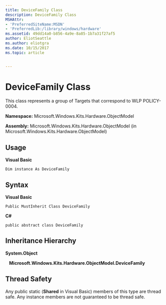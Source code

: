 ```yaml
---
title: DeviceFamily Class
description: DeviceFamily Class
MSHAttr:
- 'PreferredSiteName:MSDN'
- 'PreferredLib:/library/windows/hardware'
ms.assetid: 49dd14a0-b856-4a9e-8a85-1b7a31f27af5
author: EliotSeattle
ms.author: eliotgra
ms.date: 10/15/2017
ms.topic: article


---
```


# DeviceFamily Class


This class represents a group of Targets that correspond to WLP POLICY-0004.

**Namespace:** Microsoft.Windows.Kits.Hardware.ObjectModel

**Assembly:** Microsoft.Windows.Kits.Hardware.ObjectModel (in Microsoft.Windows.Kits.Hardware.ObjectModel)

## <span id="Usage"></span><span id="usage"></span><span id="USAGE"></span>Usage


**Visual Basic**

`Dim instance As DeviceFamily`

## <span id="Syntax"></span><span id="syntax"></span><span id="SYNTAX"></span>Syntax


**Visual Basic**

`Public MustInherit Class DeviceFamily`

**C#**

`public abstract class DeviceFamily`

## <span id="Inheritance_Hierarchy"></span><span id="inheritance_hierarchy"></span><span id="INHERITANCE_HIERARCHY"></span>Inheritance Hierarchy


**System.Object**

   **Microsoft.Windows.Kits.Hardware.ObjectModel.DeviceFamily**

## <span id="Thread_Safety"></span><span id="thread_safety"></span><span id="THREAD_SAFETY"></span>Thread Safety


Any public static (**Shared** in Visual Basic) members of this type are thread safe. Any instance members are not guaranteed to be thread safe.

 

 






